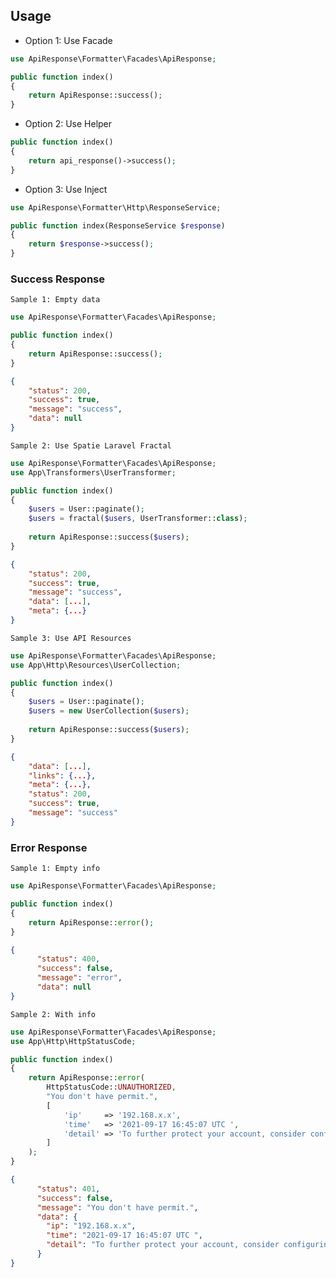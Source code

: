 ## Usage

- Option 1: Use Facade
```php
use ApiResponse\Formatter\Facades\ApiResponse;

public function index()
{
    return ApiResponse::success();
}
```

- Option 2: Use Helper
```php
public function index()
{
    return api_response()->success();
}
```

- Option 3: Use Inject
```php
use ApiResponse\Formatter\Http\ResponseService;

public function index(ResponseService $response)
{
    return $response->success();
}
```

### Success Response
``Sample 1: Empty data``
```php
use ApiResponse\Formatter\Facades\ApiResponse;

public function index()
{
    return ApiResponse::success();
}
```
```json
{
    "status": 200,
    "success": true,
    "message": "success",
    "data": null
}
```

``Sample 2: Use Spatie Laravel Fractal``
```php
use ApiResponse\Formatter\Facades\ApiResponse;
use App\Transformers\UserTransformer;

public function index()
{   
    $users = User::paginate();
    $users = fractal($users, UserTransformer::class);
    
    return ApiResponse::success($users);
}
```
```json
{
    "status": 200,
    "success": true,
    "message": "success",
    "data": [...],
    "meta": {...}
}
```

``Sample 3: Use API Resources``
```php
use ApiResponse\Formatter\Facades\ApiResponse;
use App\Http\Resources\UserCollection;

public function index()
{   
    $users = User::paginate();
    $users = new UserCollection($users);
    
    return ApiResponse::success($users);
}
```
```json
{
    "data": [...],
    "links": {...},
    "meta": {...},
    "status": 200,
    "success": true,
    "message": "success"
}
```

### Error Response
``Sample 1: Empty info``
```php
use ApiResponse\Formatter\Facades\ApiResponse;

public function index()
{
    return ApiResponse::error();
}
```
```json
{
      "status": 400,
      "success": false,
      "message": "error",
      "data": null
}
```

``Sample 2: With info``
```php
use ApiResponse\Formatter\Facades\ApiResponse;
use App\Http\HttpStatusCode;

public function index()
{ 
    return ApiResponse::error(
        HttpStatusCode::UNAUTHORIZED,
        "You don't have permit.",
        [
            'ip'     => '192.168.x.x',
            'time'   => '2021-09-17 16:45:07 UTC ',
            'detail' => 'To further protect your account, consider configuring a two-factor authentication method.'
        ]
    );
}
```
```json
{
      "status": 401,
      "success": false,
      "message": "You don't have permit.",
      "data": {
        "ip": "192.168.x.x",
        "time": "2021-09-17 16:45:07 UTC ",
        "detail": "To further protect your account, consider configuring a two-factor authentication method."
      }
}
```